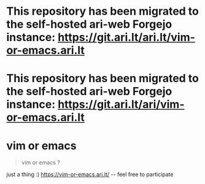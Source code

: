 # This repository has been migrated to the self-hosted ari-web Forgejo instance: <https://git.ari.lt/ari.lt/vim-or-emacs.ari.lt>
# This repository has been migrated to the self-hosted ari-web Forgejo instance: <https://git.ari.lt/ari/vim-or-emacs.ari.lt>
# vim or emacs

> vim or emacs ?

just a thing :) <https://vim-or-emacs.ari.lt/> -- feel free
to participate
